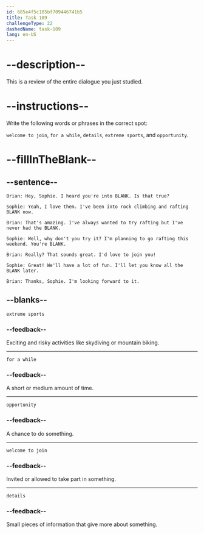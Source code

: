 ```yaml
---
id: 685e4f5c185bf709446741b5
title: Task 109
challengeType: 22
dashedName: task-109
lang: en-US
---
```


<!-- REVIEW -->

# --description--

This is a review of the entire dialogue you just studied.

# --instructions--

Write the following words or phrases in the correct spot:

`welcome to join`, `for a while`, `details`, `extreme sports`, and `opportunity`.

# --fillInTheBlank--

## --sentence--

`Brian: Hey, Sophie. I heard you're into BLANK. Is that true?`

`Sophie: Yeah, I love them. I've been into rock climbing and rafting BLANK now.`

`Brian: That's amazing. I've always wanted to try rafting but I've never had the BLANK.`

`Sophie: Well, why don't you try it? I'm planning to go rafting this weekend. You're BLANK.`

`Brian: Really? That sounds great. I'd love to join you!`

`Sophie: Great! We'll have a lot of fun. I'll let you know all the BLANK later.`

`Brian: Thanks, Sophie. I'm looking forward to it.`

## --blanks--

`extreme sports`

### --feedback--

Exciting and risky activities like skydiving or mountain biking.

---

`for a while`

### --feedback--

A short or medium amount of time.

---

`opportunity`

### --feedback--

A chance to do something.

---

`welcome to join`

### --feedback--

Invited or allowed to take part in something.

---

`details`

### --feedback--

Small pieces of information that give more about something.
